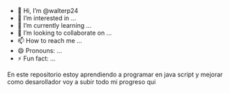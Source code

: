 - 👋 Hi, I’m @walterp24
- 👀 I’m interested in ...
- 🌱 I’m currently learning ...
- 💞️ I’m looking to collaborate on ...
- 📫 How to reach me ...
- 😄 Pronouns: ...
- ⚡ Fun fact: ...

<!---
walterp24/walterp24 is a ✨ special ✨ repository because its `README.md` (this file) appears on your GitHub profile.
You can click the Preview link to take a look at your changes.
--->
En este repositorio estoy aprendiendo a programar en java script y mejorar como desarollador voy a subir todo mi progreso qui 
